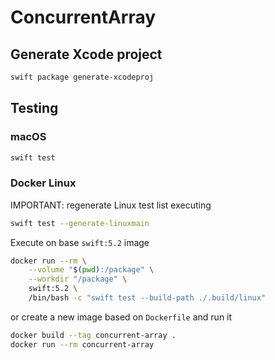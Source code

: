 # ConcurrentArray

## Generate Xcode project

```bash
swift package generate-xcodeproj
```

## Testing

### macOS

```bash
swift test
```

### Docker Linux

IMPORTANT: regenerate Linux test list executing

```bash
swift test --generate-linuxmain
```

Execute on base `swift:5.2` image

```bash
docker run --rm \
    --volume "$(pwd):/package" \
    --workdir "/package" \
    swift:5.2 \
    /bin/bash -c "swift test --build-path ./.build/linux"
```

or create a new image based on `Dockerfile` and run it

```bash
docker build --tag concurrent-array .
docker run --rm concurrent-array
```

